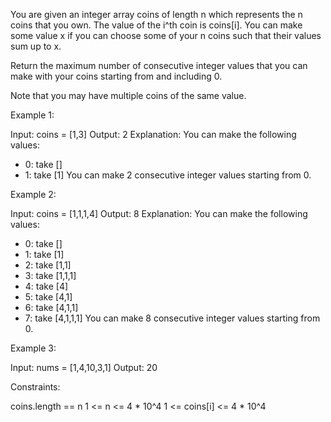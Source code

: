 You are given an integer array coins of length n which represents the n coins
that you own. The value of the i^th coin is coins[i]. You can make some value
x if you can choose some of your n coins such that their values sum up to x.

Return the maximum number of consecutive integer values that you can make
with your coins starting from and including 0.

Note that you may have multiple coins of the same value.


Example 1:


Input: coins = [1,3]
Output: 2
Explanation: You can make the following values:
- 0: take []
- 1: take [1]
You can make 2 consecutive integer values starting from 0.

Example 2:


Input: coins = [1,1,1,4]
Output: 8
Explanation: You can make the following values:
- 0: take []
- 1: take [1]
- 2: take [1,1]
- 3: take [1,1,1]
- 4: take [4]
- 5: take [4,1]
- 6: take [4,1,1]
- 7: take [4,1,1,1]
You can make 8 consecutive integer values starting from 0.

Example 3:


Input: nums = [1,4,10,3,1]
Output: 20


Constraints:


coins.length == n
1 <= n <= 4 * 10^4
1 <= coins[i] <= 4 * 10^4





